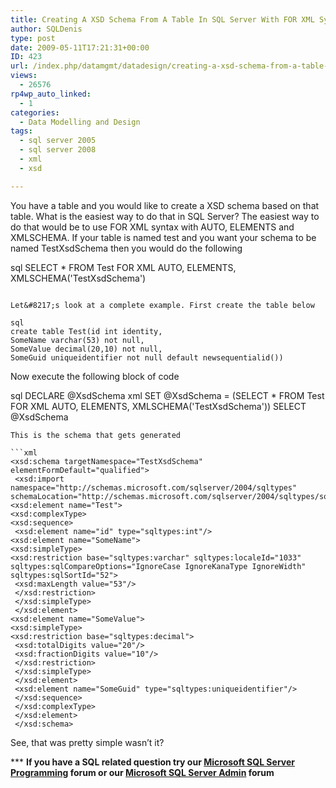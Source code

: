 ```yaml
---
title: Creating A XSD Schema From A Table In SQL Server With FOR XML Syntax
author: SQLDenis
type: post
date: 2009-05-11T17:21:31+00:00
ID: 423
url: /index.php/datamgmt/datadesign/creating-a-xsd-schema-from-a-table-in-sq/
views:
  - 26576
rp4wp_auto_linked:
  - 1
categories:
  - Data Modelling and Design
tags:
  - sql server 2005
  - sql server 2008
  - xml
  - xsd

---
```

You have a table and you would like to create a XSD schema based on that table. What is the easiest way to do that in SQL Server? The easiest way to do that would be to use FOR XML syntax with AUTO, ELEMENTS and XMLSCHEMA. If your table is named test and you want your schema to be named TestXsdSchema then you would do the following

sql
SELECT * FROM Test FOR XML AUTO, ELEMENTS, XMLSCHEMA('TestXsdSchema')
```

Let&#8217;s look at a complete example. First create the table below

sql
create table Test(id int identity,
SomeName varchar(53) not null,
SomeValue decimal(20,10) not null,
SomeGuid uniqueidentifier not null default newsequentialid())
```

Now execute the following block of code

sql
DECLARE @XsdSchema xml
SET @XsdSchema = (SELECT * FROM Test FOR XML AUTO, ELEMENTS, XMLSCHEMA('TestXsdSchema'))
SELECT @XsdSchema
```
This is the schema that gets generated

```xml
<xsd:schema targetNamespace="TestXsdSchema" elementFormDefault="qualified">
 <xsd:import namespace="http://schemas.microsoft.com/sqlserver/2004/sqltypes" schemaLocation="http://schemas.microsoft.com/sqlserver/2004/sqltypes/sqltypes.xsd"/>
<xsd:element name="Test">
<xsd:complexType>
<xsd:sequence>
 <xsd:element name="id" type="sqltypes:int"/>
<xsd:element name="SomeName">
<xsd:simpleType>
<xsd:restriction base="sqltypes:varchar" sqltypes:localeId="1033" sqltypes:sqlCompareOptions="IgnoreCase IgnoreKanaType IgnoreWidth" sqltypes:sqlSortId="52">
 <xsd:maxLength value="53"/>
 </xsd:restriction>
 </xsd:simpleType>
 </xsd:element>
<xsd:element name="SomeValue">
<xsd:simpleType>
<xsd:restriction base="sqltypes:decimal">
 <xsd:totalDigits value="20"/>
 <xsd:fractionDigits value="10"/>
 </xsd:restriction>
 </xsd:simpleType>
 </xsd:element>
 <xsd:element name="SomeGuid" type="sqltypes:uniqueidentifier"/>
 </xsd:sequence>
 </xsd:complexType>
 </xsd:element>
 </xsd:schema>
```

See, that was pretty simple wasn&#8217;t it?

\*** **If you have a SQL related question try our [Microsoft SQL Server Programming][1] forum or our [Microsoft SQL Server Admin][2] forum**<ins></ins>

 [1]: http://forum.ltd.local/viewforum.php?f=17
 [2]: http://forum.ltd.local/viewforum.php?f=22